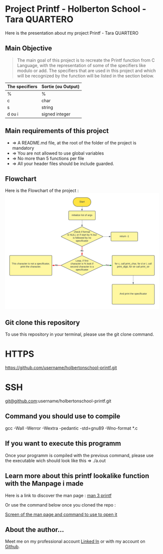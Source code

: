 # Project Printf - Holberton School - Tara QUARTERO

Here is the presentation about my project Printf - Tara QUARTERO


## Main Objective

> The main goal of this project is to recreate the Printf function from C Language, with the representation of some of the specifiers like modulo or add.
> The specifiers that are used in this project and which will be recognized by the function will be listed in the section below.

|The specifiers|Sortie (ou Output) |
|--|--|
| % | % |
| c | char |
| s | string |
| d ou i | signed integer |

## Main requirements of this project

- => A README.md file, at the root of the folder of the project is mandatory
- => You are not allowed to use global variables
- => No more than 5 functions per file
- => All your header files should be include guarded.

## Flowchart

Here is the Flowchart of the project : ![Flowchart](https://raw.githubusercontent.com/taralexandra/holbertonschool-printf/main/printf_flowchart_v4.png)

## Git clone this repository
To use this repository in your terminal, please use the git clone command.

# HTTPS
https://github.com/username/holbertonschool-printf.git

# SSH

git@github.com:username/holbertonschool-printf.git

## Command you should use to compile
gcc -Wall -Werror -Wextra -pedantic -std=gnu89 -Wno-format *.c

## If you want to execute this programm

Once your programm is compiled with the previous command, please use the executable wich should look like this => ./a.out

## Learn more about this printf lookalike function with the Manpage i made

Here is a link to discover the man page : [man 3 printf](https://github.com/taralexandra/holbertonschool-printf/blob/main/man_3_printf)

Or use the command below once you cloned the repo :

[Screen of the man page and command to use to open it](https://raw.githubusercontent.com/taralexandra/holmbertonschool-printf/main/how_to_open_the_man_3_printf_page.png)

## About the author...

Meet me on my professional account [Linked In](https://fr.linkedin.com/in/tara-alexandra-quartero-a34534177) or with my account on [Github](https://github.com/taralexandra).




